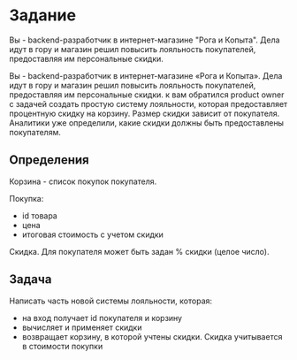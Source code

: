 # Задание
  
Вы - backend-разработчик в интернет-магазине "Рога и Копыта".
Дела идут в гору и магазин решил повысить лояльность покупателей, предоставляя им персональные скидки.


Вы - backend-разработчик в интернет-магазине «Рога и Копыта».
Дела идут в гору и магазин решил повысить лояльность покупателей, предоставляя им персональные скидки.
к вам обратился product owner с задачей создать простую систему лояльности, которая предоставляет процентную скидку на корзину.
Размер скидки зависит от покупателя.
Аналитики уже определили, какие скидки должны быть предоставлены покупателям.


## Определения

Корзина - список покупок покупателя.

Покупка:
- id товара
- цена
- итоговая стоимость с учетом скидки

Скидка. Для покупателя может быть задан % скидки (целое число).


## Задача
Написать часть новой системы лояльности, которая:
- на вход получает id покупателя и корзину
- вычисляет и применяет скидки
- возвращает корзину, в которой учтены скидки. Скидка учитывается в стоимости покупки
 